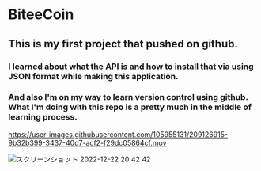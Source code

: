 # BiteeCoin

## This is my first project that pushed on github.

### I learned about what the API is and how to install that via using JSON format while making this application.  
### And also I'm on my way to learn version control using github. What I'm doing with this repo is a pretty much in the middle of learning process.

https://user-images.githubusercontent.com/105955131/209126915-9b32b399-3437-40d7-acf2-f29dc05864cf.mov

![スクリーンショット 2022-12-22 20 42 42](https://user-images.githubusercontent.com/105955131/209127246-05ed433d-5f60-44cd-b26d-103e1dfb6500.png)
